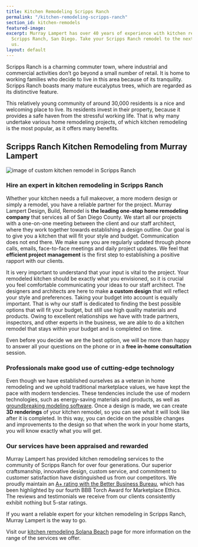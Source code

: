 ```yaml
---
title: Kitchen Remodeling Scripps Ranch
permalink: "/kitchen-remodeling-scripps-ranch"
section_id: kitchen-remodels
featured-image: 
excerpt: Murray Lampert has over 40 years of experience with kitchen remodeling in
  Scripps Ranch, San Diego. Take your Scripps Ranch remodel to the next level with
  us.
layout: default
---
```


Scripps Ranch is a charming commuter town, where industrial and commercial activities don’t go beyond a small number of retail. It is home to working families who decide to live in this area because of its tranquility. Scripps Ranch boasts many mature eucalyptus trees, which are regarded as its distinctive feature.

This relatively young community of around 30,000 residents is a nice and welcoming place to live. Its residents invest in their property, because it provides a safe haven from the stressful working life. That is why many undertake various home remodeling projects, of which kitchen remodeling is the most popular, as it offers many benefits.

## Scripps Ranch Kitchen Remodeling from Murray Lampert

![image of custom kitchen remodel in Scripps Ranch](/uploads/widder-johnson-kitchen-remodel-after.jpg "Scripps Ranch Kitchen Remodel")

### Hire an expert in kitchen remodeling in Scripps Ranch

Whether your kitchen needs a full makeover, a more modern design or simply a remodel, you have a reliable partner for the project. Murray Lampert Design, Build, Remodel is <strong>the leading one-stop home remodeling company</strong> that services all of San Diego County. We start all our projects with a one-on-one meeting between the client and our staff architect, where they work together towards establishing a design outline. Our goal is to give you a kitchen that will fit your style and budget. Communication does not end there. We make sure you are regularly updated through phone calls, emails, face-to-face meetings and daily project updates. We feel that <strong>efficient project management</strong> is the first step to establishing a positive rapport with our clients.

It is very important to understand that your input is vital to the project. Your remodeled kitchen should be exactly what you envisioned, so it is crucial you feel comfortable communicating your ideas to our staff architect. The designers and architects are here to make <strong>a custom design</strong> that will reflect your style and preferences. Taking your budget into account is equally important. That is why our staff is dedicated to finding the best possible options that will fit your budget, but still use high quality materials and products. Owing to excellent relationships we have with trade partners, inspectors, and other experts in the business, we are able to do a kitchen remodel that stays within your budget and is completed on time.

Even before you decide we are the best option, we will be more than happy to answer all your questions on the phone or in a <strong>free in-home consultation</strong> session.

### Professionals make good use of cutting-edge technology

Even though we have established ourselves as a veteran in home remodeling and we uphold traditional marketplace values, we have kept the pace with modern tendencies. These tendencies include the use of modern technologies, such as energy-saving materials and products, as well as <a href="http://murraylampert.com/3d-architectural-rendering-services/">groundbreaking modeling software</a>. Once a design is made, we can create <strong>3D renderings</strong> of your kitchen remodel, so you can see what it will look like after it is completed. In this way, you can decide on the possible changes and improvements to the design so that when the work in your home starts, you will know exactly what you will get.

### Our services have been appraised and rewarded

Murray Lampert has provided kitchen remodeling services to the community of Scripps Ranch for over four generations. Our superior craftsmanship, innovative design, custom service, and commitment to customer satisfaction have distinguished us from our competitors. We proudly maintain an <a href="http://murraylampert.com/another-better-business-bureau-torch-award/">A+ rating with the Better Business Bureau</a>, which has been highlighted by our fourth BBB Torch Award for Marketplace Ethics. The reviews and testimonials we receive from our clients consistently exhibit nothing but 5-star ratings.

If you want a reliable expert for your kitchen remodeling in Scripps Ranch, Murray Lampert is the way to go.

Visit our <a href="http://murraylampert.com/kitchen-remodeling-solana-beach">kitchen remodeling Solana Beach</a> page for more information on the range of the services we offer.
